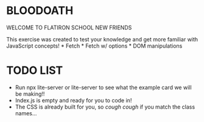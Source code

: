 # BLOODOATH
  WELCOME TO FLATIRON SCHOOL NEW FRIENDS
  
  This exercise was created to test your knowledge and get more familiar with JavaScript concepts!
    * Fetch
    * Fetch w/ options
    * DOM manipulations

# TODO LIST

*  Run npx lite-server or lite-server to see what the example card we will be making!!
*  Index.js is empty and ready for you to code in!
  * The CSS is already built for you, so *cough cough* if you match the class names...
